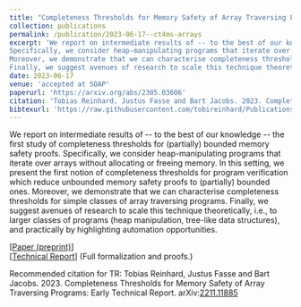 ```yaml
---
title: "Completeness Thresholds for Memory Safety of Array Traversing Programs"
collection: publications
permalink: /publication/2023-06-17--ct4ms-arrays
excerpt: 'We report on intermediate results of -- to the best of our knowledge -- the first study of completeness thresholds for (partially) bounded memory safety proofs. 
Specifically, we consider heap-manipulating programs that iterate over arrays without allocating or freeing memory. In this setting, we present the first notion of completeness thresholds for program verification which reduce unbounded memory safety proofs to (partially) bounded ones. 
Moreover, we demonstrate that we can characterise completeness thresholds for simple classes of array traversing programs. 
Finally, we suggest avenues of research to scale this technique theoretically, i.e., to larger classes of programs (heap manipulation, tree-like data structures), and practically by highlighting automation opportunities.'
date: 2023-06-17
venue: 'accepted at SOAP'
paperurl: 'https://arxiv.org/abs/2305.03606'
citation: 'Tobias Reinhard, Justus Fasse and Bart Jacobs. 2023. Completeness Thresholds for Memory Safety of Array Traversing Programs. arXiv:[2305.03606](https://arxiv.org/pdf/2305.03606.pdf)'
bibtexurl: 'https://raw.githubusercontent.com/tobireinhard/Publications/master/papers/ct4ms-arrays.bib'
---
```


We report on intermediate results of -- to the best of our knowledge -- the first study of completeness thresholds for (partially) bounded memory safety proofs. 
Specifically, we consider heap-manipulating programs that iterate over arrays without allocating or freeing memory. In this setting, we present the first notion of completeness thresholds for program verification which reduce unbounded memory safety proofs to (partially) bounded ones. 
Moreover, we demonstrate that we can characterise completeness thresholds for simple classes of array traversing programs. 
Finally, we suggest avenues of research to scale this technique theoretically, i.e., to larger classes of programs (heap manipulation, tree-like data structures), and practically by highlighting automation opportunities.


[[Paper (preprint)](https://arxiv.org/abs/2305.03606)]  
[[Technical Report](https://arxiv.org/abs/2211.11885)]
(Full formalization and proofs.)  


Recommended citation for TR: Tobias Reinhard, Justus Fasse and Bart Jacobs. 2023. Completeness Thresholds for Memory Safety of Array Traversing Programs: Early Technical Report. arXiv:[2211.11885](https://arxiv.org/pdf/2211.11885.pdf)
